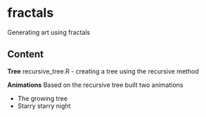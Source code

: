 # fractals
Generating art using fractals

## Content

**Tree**
recursive_tree.R - creating a tree using the recursive method

**Animations**
Based on the recursive tree built two animations

* The growing tree
* Starry starry night
